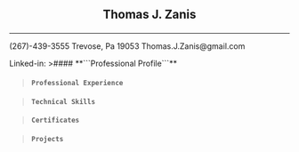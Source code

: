 ## <p align="center"> Thomas J. Zanis</p>
---
<p align ="left">(267)-439-3555         Trevose, Pa 19053           Thomas.J.Zanis@gmail.com </p>
Linked-in: 
>#### **```Professional Profile```**

>#### **```Professional Experience```**

>#### **```Technical Skills```**

>#### **```Certificates```**

>#### **```Projects```**


